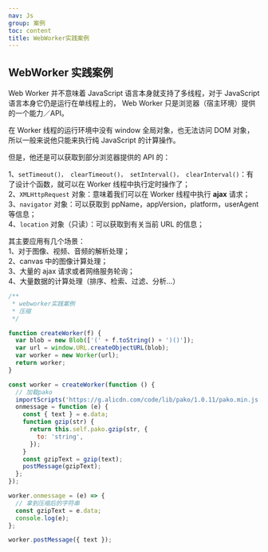 ```yaml
---
nav: Js
group: 案例
toc: content
title: WebWorker实践案例
---
```


## WebWorker 实践案例

Web Worker 并不意味着 JavaScript 语言本身就支持了多线程，对于 JavaScript 语言本身它仍是运行在单线程上的， Web Worker 只是浏览器（宿主环境）提供的一个能力／API。

在 Worker 线程的运行环境中没有 window 全局对象，也无法访问 DOM 对象，所以一般来说他只能来执行纯 JavaScript 的计算操作。

但是，他还是可以获取到部分浏览器提供的 API 的：

1、`setTimeout()， clearTimeout()， setInterval()， clearInterval()`：有了设计个函数，就可以在 Worker 线程中执行定时操作了；  
2、`XMLHttpRequest` 对象：意味着我们可以在 Worker 线程中执行 **ajax** 请求；  
3、`navigator` 对象：可以获取到 ppName，appVersion，platform，userAgent 等信息；  
4、`location` 对象（只读）：可以获取到有关当前 URL 的信息；

其主要应用有几个场景：  
1、对于图像、视频、音频的解析处理；  
2、canvas 中的图像计算处理；  
3、大量的 ajax 请求或者网络服务轮询；  
4、大量数据的计算处理（排序、检索、过滤、分析...）

```js
/**
 * webworker实践案例
 * 压缩
 */

function createWorker(f) {
  var blob = new Blob(['(' + f.toString() + ')()']);
  var url = window.URL.createObjectURL(blob);
  var worker = new Worker(url);
  return worker;
}

const worker = createWorker(function () {
  // 加载pako
  importScripts('https://g.alicdn.com/code/lib/pako/1.0.11/pako.min.js');
  onmessage = function (e) {
    const { text } = e.data;
    function gzip(str) {
      return this.self.pako.gzip(str, {
        to: 'string',
      });
    }
    const gzipText = gzip(text);
    postMessage(gzipText);
  };
});

worker.onmessage = (e) => {
  // 拿到压缩后的字符串
  const gzipText = e.data;
  console.log(e);
};

worker.postMessage({ text });
```
